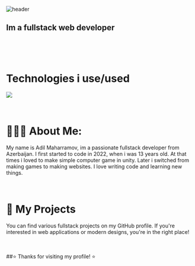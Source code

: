 ![header](https://capsule-render.vercel.app/api?type=wave&color=auto&height=300&section=header&text=Hello&fontSize=90)
## Im a fullstack web developer
<br/>
<br/>
<br/>

# Technologies i use/used
[![](https://skillicons.dev/icons?i=vscode,vite,react,py,npm,nodejs,mysql,js,html,git,django,css,tailwind,postgres,postman,linux,arch)](https://skillicons.dev)
<br/>
<br/>
<br/>


# 👨🏻‍💼 About Me:

My name is Adil Maharramov, im a passionate fullstack developer from Azerbaijan. I first started to code in 2022, when i was 13 years old. At that times i loved to make simple computer game in unity. Later i switched from making games to making websites. I love writing code and learning new things.
<br/>
<br/>
<br/>


# 🚀 My Projects
You can find various fullstack projects on my GitHub profile. If you're interested in web applications or modern designs, you're in the right place!
<br/>
<br/>
<br/>


##⭐ Thanks for visiting my profile! ⭐
